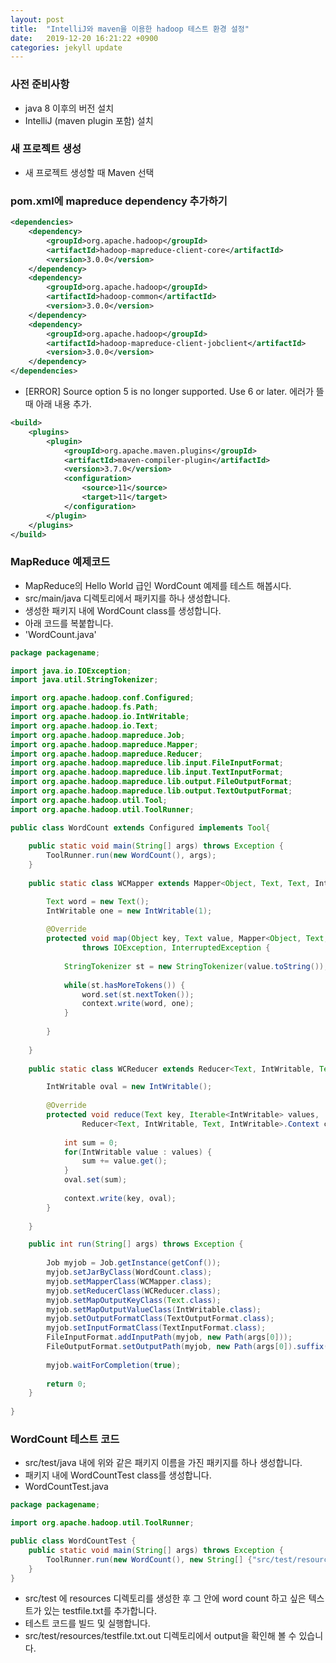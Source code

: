 ```yaml
---
layout: post
title:  "IntelliJ와 maven을 이용한 hadoop 테스트 환경 설정"
date:   2019-12-20 16:21:22 +0900
categories: jekyll update
---
```


### 사전 준비사항
- java 8 이후의 버전 설치
- IntelliJ (maven plugin 포함) 설치

###  새 프로젝트 생성
- 새 프로젝트 생성할 때 Maven 선택

### pom.xml에 mapreduce dependency 추가하기
```xml
<dependencies>
    <dependency>
        <groupId>org.apache.hadoop</groupId>
        <artifactId>hadoop-mapreduce-client-core</artifactId>
        <version>3.0.0</version>
    </dependency>
    <dependency>
        <groupId>org.apache.hadoop</groupId>
        <artifactId>hadoop-common</artifactId>
        <version>3.0.0</version>
    </dependency>
    <dependency>
        <groupId>org.apache.hadoop</groupId>
        <artifactId>hadoop-mapreduce-client-jobclient</artifactId>
        <version>3.0.0</version>
    </dependency>
</dependencies>
```

- [ERROR] Source option 5 is no longer supported. Use 6 or later. 에러가 뜰 때 아래 내용 추가.

```xml
<build>
    <plugins>
        <plugin>
            <groupId>org.apache.maven.plugins</groupId>
            <artifactId>maven-compiler-plugin</artifactId>
            <version>3.7.0</version>
            <configuration>
                <source>11</source>
                <target>11</target>
            </configuration>
        </plugin>
    </plugins>
</build>
```

### MapReduce 예제코드 
- MapReduce의 Hello World 급인 WordCount 예제를 테스트 해봅시다.
- src/main/java 디렉토리에서 패키지를 하나 생성합니다.
- 생성한 패키지 내에 WordCount class를 생성합니다.
- 아래 코드를 복붙합니다. 
- 'WordCount.java'

```java
package packagename;

import java.io.IOException;
import java.util.StringTokenizer;

import org.apache.hadoop.conf.Configured;
import org.apache.hadoop.fs.Path;
import org.apache.hadoop.io.IntWritable;
import org.apache.hadoop.io.Text;
import org.apache.hadoop.mapreduce.Job;
import org.apache.hadoop.mapreduce.Mapper;
import org.apache.hadoop.mapreduce.Reducer;
import org.apache.hadoop.mapreduce.lib.input.FileInputFormat;
import org.apache.hadoop.mapreduce.lib.input.TextInputFormat;
import org.apache.hadoop.mapreduce.lib.output.FileOutputFormat;
import org.apache.hadoop.mapreduce.lib.output.TextOutputFormat;
import org.apache.hadoop.util.Tool;
import org.apache.hadoop.util.ToolRunner;

public class WordCount extends Configured implements Tool{
    
    public static void main(String[] args) throws Exception {
        ToolRunner.run(new WordCount(), args);
    }
    
    public static class WCMapper extends Mapper<Object, Text, Text, IntWritable>{

        Text word = new Text();
        IntWritable one = new IntWritable(1);
        
        @Override
        protected void map(Object key, Text value, Mapper<Object, Text, Text, IntWritable>.Context context)
                throws IOException, InterruptedException {
            
            StringTokenizer st = new StringTokenizer(value.toString());
            
            while(st.hasMoreTokens()) {
                word.set(st.nextToken());
                context.write(word, one);
            }
            
        }
        
    }
    
    public static class WCReducer extends Reducer<Text, IntWritable, Text, IntWritable>{

        IntWritable oval = new IntWritable();
        
        @Override
        protected void reduce(Text key, Iterable<IntWritable> values,
                Reducer<Text, IntWritable, Text, IntWritable>.Context context) throws IOException, InterruptedException {
            
            int sum = 0;
            for(IntWritable value : values) {
                sum += value.get();
            }
            oval.set(sum);
            
            context.write(key, oval);
        }
        
    }

    public int run(String[] args) throws Exception {
        
        Job myjob = Job.getInstance(getConf());
        myjob.setJarByClass(WordCount.class);
        myjob.setMapperClass(WCMapper.class);
        myjob.setReducerClass(WCReducer.class);
        myjob.setMapOutputKeyClass(Text.class);
        myjob.setMapOutputValueClass(IntWritable.class);
        myjob.setOutputFormatClass(TextOutputFormat.class);
        myjob.setInputFormatClass(TextInputFormat.class);
        FileInputFormat.addInputPath(myjob, new Path(args[0]));
        FileOutputFormat.setOutputPath(myjob, new Path(args[0]).suffix(".out"));
        
        myjob.waitForCompletion(true);
        
        return 0;
    }
    
}
```

### WordCount 테스트 코드
- src/test/java 내에 위와 같은 패키지 이름을 가진 패키지를 하나 생성합니다.
- 패키지 내에 WordCountTest class를 생성합니다. 
- WordCountTest.java

```java
package packagename;

import org.apache.hadoop.util.ToolRunner;

public class WordCountTest {
    public static void main(String[] args) throws Exception {
        ToolRunner.run(new WordCount(), new String[] {"src/test/resources/testfile.txt"});
    }
}
```

- src/test 에 resources 디렉토리를 생성한 후 그 안에 word count 하고 싶은 텍스트가 있는 testfile.txt를 추가합니다.
- 테스트 코드를 빌드 및 실행합니다.
- src/test/resources/testfile.txt.out 디렉토리에서 output을 확인해 볼 수 있습니다.




